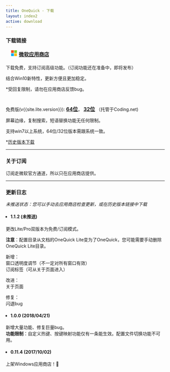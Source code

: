 ```yaml
---
title: OneQuick - 下载
layout: index2
active: download
---
```

<style>
div.dl-link a {
	font-size: 16px;
	font-weight: 700;
}
ul {
	padding-left: 15px;
}
</style>

### 下载链接

<div style="margin: 20px 10px;" class="dl-link">
	<a href="https://www.microsoft.com/store/apps/9pfn5k6qxt46" target="_blank" onclick="ga('send', 'event', 'download', 'store', 'store');">
		<img src="/img/ms-logo.png" style="height: 20px;
    margin: -3px 5px 0 6px;">微软应用商店
	</a>
</div>

下载免费，支持订阅高级功能。（订阅功能还在准备中，即将发布）

结合Win10新特性，更新方便且更加稳定。

 *受回复限制，请勿在应用商店反馈bug。

<br>

<div style="margin: 10px 0;" class="dl-link">
	免费版(v{{site.lite.version}}): 
	<a href="{{ site.lite.x64url }}" onclick="ga('send', 'event', 'download', 'x64', '{{ site.lite.x64url }}');">64位</a>，
	<a href="{{ site.lite.x86url }}" onclick="ga('send', 'event', 'download', 'x86', '{{ site.lite.x86url }}');">32位</a>
	（托管于Coding.net)
</div>

屏幕边缘，复制搜索，短语替换功能无任何限制。

支持win7以上系统，64位/32位版本需跟系统一致。

 *[历史版本下载](https://github.com/OneQuick/OneQuick.net/releases)

<hr>

### 关于订阅

订阅走微软官方通道，所以只在应用商店提供。


<hr>

<h3 id='change-log'>更新日志</h3>

 *未推送状态：您可以手动去应用商店检查更新，或在历史版本链接中下载*

- #### 1.1.2 (未推送)

更改Lite/Pro双版本为免费/订阅模式。

**注意**：配置目录从文档的OneQuick Lite变为了OneQuick，您可能需要手动删除OneQuick Lite目录。

新增：  
窗口透明度调节（不一定对所有窗口有效）  
订阅标签（可从关于页面进入）  

改进：  
关于页面  

修复：  
闪退bug  

- #### 1.0.0 (2018/04/21)

新增大量功能、修复巨量bug。  
**功能限制**：自定义热键、按键映射功能仅有一条能生效。配置文件切换功能不可用。


- #### 0.11.4 (2017/10/02)

上架Windows应用商店！🎉